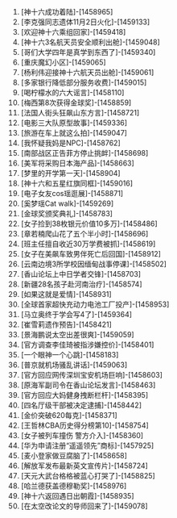 
1. [神十六成功着陆]-[1458965]
1. [李克强同志遗体11月2日火化]-[1459133]
1. [欢迎神十六乘组回家]-[1459418]
1. [神十六3名航天员安全顺利出舱]-[1459048]
1. [哥们大学四年是真学到东西了]-[1459340]
1. [重庆魔幻小区]-[1459065]
1. [杨利伟迎接神十六航天员出舱]-[1459061]
1. [多家银行降低部分服务收费]-[1459015]
1. [喝柠檬水的六大谣言]-[1458110]
1. [梅西第8次获得金球奖]-[1458859]
1. [法国人街头狂飙山东方言]-[1458721]
1. [电影三大队原型故事]-[1459336]
1. [旅游在车上就这么拍]-[1459047]
1. [我怀疑我妈是NPC]-[1458762]
1. [南部战区正告菲方停止挑衅]-[1458698]
1. [美军将采购日本海产品]-[1458663]
1. [梦里的开学第一天]-[1458904]
1. [神十六和五星红旗同框]-[1459016]
1. [电子女友cos瑶逛展]-[1458871]
1. [奚梦瑶Cat walk]-[1459269]
1. [金球奖颁奖典礼]-[1458783]
1. [女子捡到38枚银元价值10多万]-[1458486]
1. [章若楠爬山花了五个半小时]-[1458696]
1. [班主任擅自收近30万学费被抓]-[1458619]
1. [女子在美飙车致男伴死亡后回国]-[1458912]
1. [云南边境3所学校因缅甸战事停课]-[1458502]
1. [香山论坛上中日学者交锋]-[1458703]
1. [新疆28名孩子赴河南治疗]-[1458574]
1. [如果这就是爱情]-[1458931]
1. [全球首家超快充动力电池工厂投产]-[1458953]
1. [马立奥终于学会写4了]-[1459364]
1. [崔雪莉遗作预告]-[1458421]
1. [景海鹏说太空出差很爽]-[1459059]
1. [官方调查李佳琦被指涉嫌控价]-[1458401]
1. [一个眼神一个心跳]-[1458183]
1. [普京就机场骚乱讲话]-[1459063]
1. [官方回应网传深圳宝安机场巨响]-[1458603]
1. [原海军副司令在香山论坛发言]-[1458463]
1. [官方回应大妈健身拽断栏杆]-[1458395]
1. [四名厅级干部被决定逮捕]-[1458442]
1. [金价突破620每克]-[1458371]
1. [王哲林CBA历史得分榜第10]-[1458754]
1. [女子被列车撞伤 警方介入]-[1458360]
1. [华为申请注册“遥遥领先”商标]-[1457925]
1. [麦小登家做豆腐脑了]-[1458658]
1. [解放军发布最新英文宣传片]-[1458724]
1. [天元大武台格格被蓝心打哭了]-[1458825]
1. [哈兰德获盖德穆勒奖]-[1458976]
1. [神十六返回遇日出朝霞]-[1458935]
1. [在太空改论文的导师回来了]-[1459078]